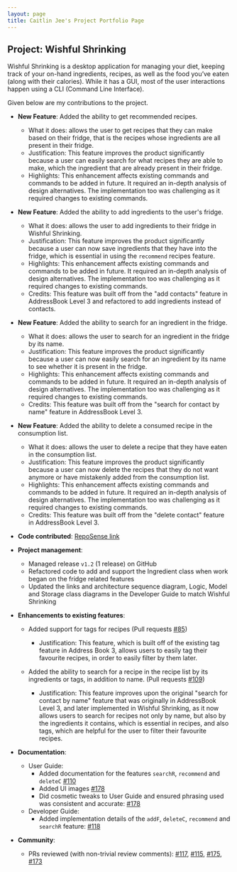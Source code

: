 ```yaml
---
layout: page
title: Caitlin Jee's Project Portfolio Page
---
```


## Project: Wishful Shrinking

Wishful Shrinking is a desktop application for managing your diet, keeping track of your on-hand ingredients, recipes, as well as the food you’ve eaten (along with their calories). While it has a GUI, most of the user interactions happen using a CLI (Command Line Interface).

Given below are my contributions to the project.

* **New Feature**: Added the ability to get recommended recipes.
  * What it does: allows the user to get recipes that they can make based on their fridge, that is the recipes whose ingredients are all present in their fridge.
  * Justification: This feature improves the product significantly because a user can easily search for what recipes they are able to make, which the ingredient that are already present in their fridge.
  * Highlights: This enhancement affects existing commands and commands to be added in future. It required an in-depth analysis of design alternatives. The implementation too was challenging as it required changes to existing commands.
  
* **New Feature**: Added the ability to add ingredients to the user's fridge.
  * What it does: allows the user to add ingredients to their fridge in Wishful Shrinking.
  * Justification: This feature improves the product significantly because a user can now save ingredients that they have into the fridge, which is essential in using the `recommend` recipes feature.
  * Highlights: This enhancement affects existing commands and commands to be added in future. It required an in-depth analysis of design alternatives. The implementation too was challenging as it required changes to existing commands.
  * Credits: This feature was built off from the "add contacts" feature in AddressBook Level 3 and refactored to add ingredients instead of contacts.
  
* **New Feature**: Added the ability to search for an ingredient in the fridge.
  * What it does: allows the user to search for an ingredient in the fridge by its name.
  * Justification: This feature improves the product significantly because a user can now easily search for an ingredient by its name to see whether it is present in the fridge.
  * Highlights: This enhancement affects existing commands and commands to be added in future. It required an in-depth analysis of design alternatives. The implementation too was challenging as it required changes to existing commands.
  * Credits: This feature was built off from the "search for contact by name" feature in AddressBook Level 3.
  
* **New Feature**: Added the ability to delete a consumed recipe in the consumption list.
  * What it does: allows the user to delete a recipe that they have eaten in the consumption list.
  * Justification: This feature improves the product significantly because a user can now delete the recipes that they do not want anymore or have mistakenly added from the consumption list.
  * Highlights: This enhancement affects existing commands and commands to be added in future. It required an in-depth analysis of design alternatives. The implementation too was challenging as it required changes to existing commands.
  * Credits: This feature was built off from the "delete contact" feature in AddressBook Level 3.  

* **Code contributed**: [RepoSense link](https://nus-cs2103-ay2021s1.github.io/tp-dashboard/#breakdown=true&search=caitlinjee&sort=groupTitle&sortWithin=title&since=2020-08-14&timeframe=commit&mergegroup=&groupSelect=groupByRepos&checkedFileTypes=docs~functional-code~test-code~other)

* **Project management**:
  * Managed release `v1.2` (1 release) on GitHub
  * Refactored code to add and support the Ingredient class when work began on the fridge related features
  * Updated the links and architecture sequence diagram, Logic, Model and Storage class diagrams in the Developer Guide to match Wishful Shrinking

* **Enhancements to existing features**:
  * Added support for tags for recipes (Pull requests [\#85](https://github.com/AY2021S1-CS2103T-W10-2/tp/pull/85))
    * Justification: This feature, which is built off of the existing tag feature in Address Book 3, allows users to easily tag their favourite recipes, in order to easily filter by them later.

  * Added the ability to search for a recipe in the recipe list by its ingredients or tags, in addition to name. (Pull requests [\#109](https://github.com/AY2021S1-CS2103T-W10-2/tp/pull/109))
    * Justification: This feature improves upon the original "search for contact by name" feature that was originally in AddressBook Level 3, and later implemented in Wishful Shrinking, as it now allows users to search for recipes not only by name, but also by the ingredients it contains, which is essential in recipes, and also tags, which are helpful for the user to filter their favourite recipes.

* **Documentation**:
  * User Guide:
    * Added documentation for the features `searchR`, `recommend` and `deleteC` [\#110](https://github.com/AY2021S1-CS2103T-W10-2/tp/pull/110)
    * Added UI images [\#178](https://github.com/AY2021S1-CS2103T-W10-2/tp/pull/178)
    * Did cosmetic tweaks to User Guide and ensured phrasing used was consistent and accurate: [\#178](https://github.com/AY2021S1-CS2103T-W10-2/tp/pull/178)
  * Developer Guide:
    * Added implementation details of the `addF`, `deleteC`, `recommend` and `searchR` feature: [\#118](https://github.com/AY2021S1-CS2103T-W10-2/tp/pull/118/files)

* **Community**:
  * PRs reviewed (with non-trivial review comments): [\#117](https://github.com/AY2021S1-CS2103T-W10-2/tp/pull/117), [\#115](https://github.com/AY2021S1-CS2103T-W10-2/tp/pull/115), [\#175](https://github.com/AY2021S1-CS2103T-W10-2/tp/pull/175), [\#173](https://github.com/AY2021S1-CS2103T-W10-2/tp/pull/173)

